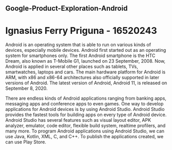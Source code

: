 ## Google-Product-Exploration-Android
# Ignasius Ferry Priguna - 16520243

Android is an operating system that is able to run on various kinds of devices, especially mobile devices. Android first started out as an operating system for smartphones only. The first Android smartphone is the HTC Dream, also known as T-Mobile G1, launched on 23 September, 2008. Now, Android is applied in several other places such as tablets, TVs, smartwatches, laptops and cars. The main hardware platform for Android is ARM, with x86 and x86-64 architectures also officially supported in later versions of Android. The latest version of Android, Android 11, is released on September 8, 2020.

There are endless kinds of Android applications ranging from banking apps, messaging apps and conference apps to even games. One way to develop applications for Android devices is by using Android Studio. Android Studio provides the fastest tools for building apps on every type of Android device. Android Studio has several features such as visual layout editor, APK analyzer, emulator, code editor, flexible build system, realtime profilers, and many more. To program Android applications using Android Studio, we can use Java, Kotlin, XML, C, and C++. To publish the applications created, we can use Play Store.

